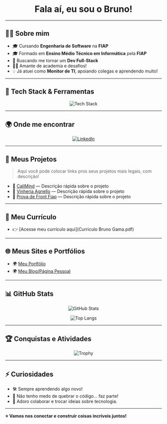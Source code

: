 <h1 align="center"> Fala aí, eu sou o Bruno! </h1>

---

## 👨‍💻 Sobre mim

- 🎓 Cursando **Engenharia de Software** na **FIAP**  
- 🎓 Formado em **Ensino Médio Técnico em Informática** pela **FIAP**  
- 🚀 Buscando me tornar um **Dev Full-Stack**  
- 🏋️‍♂️ Amante de academia e desafios!  
- 💡 Já atuei como **Monitor de TI**, apoiando colegas e aprendendo muito!

---

## 🚀 Tech Stack & Ferramentas

<p align="center">
  <img src="https://skillicons.dev/icons?i=js,ts,react,angular,html,css,bootstrap,figma,illustrator,mssql,azure" alt="Tech Stack" />
</p>

---

## 🌍 Onde me encontrar

<p align="center">
  <a href="https://www.linkedin.com/in/gamabg?utm_source=share&utm_campaign=share_via&utm_content=profile&utm_medium=ios_app">
    <img src="https://img.shields.io/badge/LinkedIn-0077B5?style=for-the-badge&logo=linkedin&logoColor=white" alt="LinkedIn" />
  </a>
</p>

---

## 📁 Meus Projetos

> Aqui você pode colocar links pros seus projetos mais legais, com descrição!

- 🔗 [CaliMind](https://calimind.vercel.app/) — Descrição rápida sobre o projeto  
- 🔗 [Vinheria Agnello](http://vinheriaagnello.vercel.app/) — Descrição rápida sobre o projeto  
- 🔗 [Prova de Front Fiap](https://provafiap.vercel.app/) — Descrição rápida sobre o projeto  

---

## 📄 Meu Currículo

- 👉 [Acesse meu currículo aqui](Curriculo Bruno Gama.pdf) 

---

## 🌐 Meus Sites e Portfólios

- 🌍 [Meu Portfólio](https://portifoliobgm.vercel.app/)  
- 🌍 [Meu Blog/Página Pessoal](#)  

---

## 📊 GitHub Stats

<p align="center">
  <img src="https://github-readme-stats.vercel.app/api?username=Gamabg&show_icons=true&theme=dracula&hide_border=true" alt="GitHub Stats" />
</p>

<p align="center">
  <img src="https://github-readme-stats.vercel.app/api/top-langs/?username=Gamabg&layout=compact&theme=dracula&hide_border=true" alt="Top Langs" />
</p>

---

## 🏆 Conquistas e Atividades

<p align="center">
  <img src="https://github-profile-trophy.vercel.app/?username=Gamabg&theme=dracula&no-frame=true&no-bg=true&margin-w=4" alt="Trophy" />
</p>

---

## ⚡ Curiosidades

- 🛠️ Sempre aprendendo algo novo!  
- 👾 Não tenho medo de quebrar o código… faz parte!  
- 🤝 Adoro colaborar e trocar ideias sobre tecnologia.

---

**⭐ Vamos nos conectar e construir coisas incríveis juntos!**
